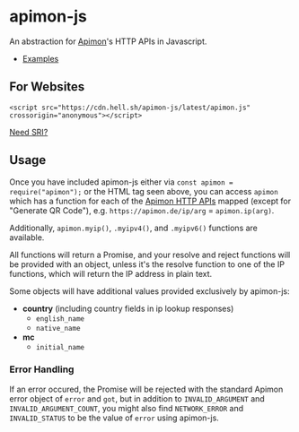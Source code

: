 # apimon-js

An abstraction for [Apimon](https://apimon.de/)'s HTTP APIs in Javascript.

- [Examples](https://github.com/hell-sh/apimon-js/tree/master/examples)

## For Websites

    <script src="https://cdn.hell.sh/apimon-js/latest/apimon.js" crossorigin="anonymous"></script>

[Need SRI?](https://cdn.hell.sh/#apimon-js)

## Usage

Once you have included apimon-js either via `const apimon = require("apimon");` or the HTML tag seen above, you can access `apimon` which has a function for each of the [Apimon HTTP APIs](https://apimon.de/http-apis) mapped (except for "Generate QR Code"), e.g. `https://apimon.de/ip/arg` = `apimon.ip(arg)`.

Additionally, `apimon.myip()`, `.myipv4()`, and `.myipv6()` functions are available.

All functions will return a Promise, and your resolve and reject functions will be provided with an object, unless it's the resolve function to one of the IP functions, which will return the IP address in plain text.

Some objects will have additional values provided exclusively by apimon-js:

- **country** (including country fields in ip lookup responses)
  - `english_name`
  - `native_name`
- **mc**
  - `initial_name`

### Error Handling

If an error occured, the Promise will be rejected with the standard Apimon error object of `error` and `got`, but in addition to `INVALID_ARGUMENT` and `INVALID_ARGUMENT_COUNT`, you might also find `NETWORK_ERROR` and `INVALID_STATUS` to be the value of `error` using apimon-js.
